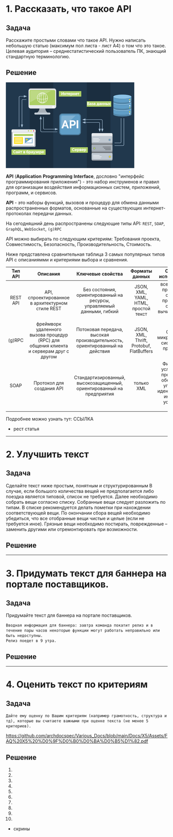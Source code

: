 # 1. Рассказать, что такое API
 
## Задача

Расскажите простыми словами что такое API. Нужно написать небольшую статью (максимум пол листа - лист А4) о том что это такое.
Целевая аудитория – среднестатистический пользователь ПК, знающий стандартную терминологию.

## Решение

![API](https://github.com/archdocspec/Various_Docs/blob/main/Docs/X5/Assets/skhema-rabota-api_lowres.png)

**API** (**Application** **Programming** **Interface**, дословно "интерфейс программирования приложения") - это набор инструменов и правил для организации воздействия информационных систем, приложений, программ, и сервисов.

**API** - это наборы функций, вызовов и процедур для обмена данными распространенных форматов, основанные на существующих интернет-протоколах передачи данных.

На сегодняшний день распространены следующие типы API: `REST`, `SOAP`, `GraphQL`, `WebSocket`, `(g)RPC`

API можно выбирать по следующим критериям: Требования проекта, Cовместимость, Безопасность, Производительность, Cтоимость.
  
Ниже представлена сравнительная таблица 3 самых  популярных типов API с описаниямми и критериями выбора и сравнения.

| Тип API | Описания | Ключевые свойства | Форматы данных |  Сценарии использования | Протокол |
|:-------:|:-------:|:-------:|:-------:|:-------:|:-------:|
| REST API | API, спроектированное в архитектурном стиле REST | Без состояния, ориентированный на ресурсы, управляемый данными, гибкий | JSON, XML, YAML, HTML, простой текст |  все виды веб-приложений, облачные приложения, облачные вычислительные услуги | HTTP |
| (g)RPC | фреймворк удаленного вызова процедур (RPC) для общения клиента и серверам друг с другом | Потоковая передача, высокая производительность, ориентированный на действия | JSON, XML, Thrift, Protobuf, FlatBuffers | Сложные микросервисные системы, IoT-приложения | HTTP / 2 |
| SOAP | Протокол для создания API | Стандартизированный, высокозащищенный, ориентированный на предприятия | только XML |  Финансовые услуги, CRM-программное обеспечение, управление идентификацией, интеграция устаревших систем | На основе XML |

Подробнее можно узнать тут:
ССЫЛКА

+ рест статья
___

# 2. Улучшить текст

## Задача

Cделайте текст ниже простым, понятным и структурированным
В случае, если большого количества вещей не предполагается либо поездка является типовой, список не требуется. 
Далее необходимо собрать вещи согласно списку. Собранные вещи следует разложить по типам. 
В списке рекомендуется делать пометки при нахождении соответствующей вещи. 
По окончании сбора вещей необходимо убедиться, что все отобранные вещи чистые и целые (если не требуется иное). 
Грязные вещи необходимо постирать, поврежденные – заменить другими или отремонтировать при возможности.


## Решение

___


# 3. Придумать текст для баннера на портале поставщиков. 


## Задача

Придумайте текст для баннера на портале поставщиков. 

	Вводная информация для баннера: завтра команда покатит релиз и в течение пары часов некоторые функции могут работать неправильно или быть недоступны. 
	Релиз поедет в 9 утра.

 
## Решение


___

# 4. Оценить текст по критериям

## Задача
	Дайте ему оценку по Вашим критериям (например грамотность, структура и тд), которые вы считаете важными при оценке текста (не менее 5 критериев).
 https://github.com/archdocspec/Various_Docs/blob/main/Docs/X5/Assets/FAQ%20X5%20%D0%9F%D0%B0%D0%BA%D0%B5%D1%82.pdf

## Решение


1.
2.
3.
4.
5.
6.
7.
8.
9.
10.
  

+ скрины
